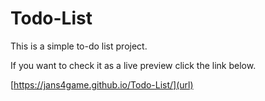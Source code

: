 # Todo-List

This is a simple to-do list project.

If you want to check it as a live preview click the link below.

[https://jans4game.github.io/Todo-List/](url)
